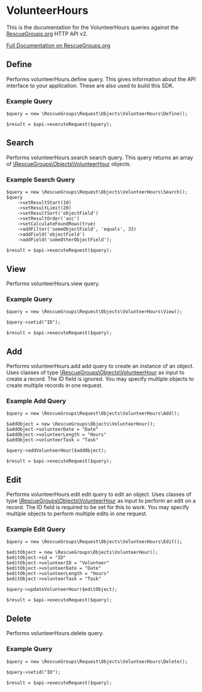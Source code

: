 # VolunteerHours

This is the documentation for the VolunteerHours queries against the [RescueGroups.org](https://www.rescuegroups.org/) HTTP API v2.

[Full Documentation on RescueGroups.org](https://userguide.rescuegroups.org/display/APIDG/Object+definitions#Objectdefinitions-volunteerHours)

## Define
Performs volunteerHours.define query. This gives information about the API interface to your application. These are also used to build this SDK.

### Example Query

    $query = new \RescueGroups\Request\Objects\VolunteerHours\Define();

    $result = $api->executeRequest($query);
## Search
Performs volunteerHours.search search query. This query returns an array of [\RescueGroups\Objects\VolunteerHour](../../../src/Objects/VolunteerHour.php) objects.

### Example Search Query

    $query = new \RescueGroups\Request\Objects\VolunteerHours\Search();
    $query
        ->setResultStart(10)
        ->setResultLimit(20)
        ->setResultSort('objectField')
        ->setResultOrder('asc')
        ->setCalculateFoundRows(true)
        ->addFilter('someObjectField', 'equals', 33)
        ->addField('objectField')
        ->addField('someOtherObjectField');

    $result = $api->executeRequest($query);
## View
Performs volunteerHours.view query.

### Example Query

    $query = new \RescueGroups\Request\Objects\VolunteerHours\View();

    $query->setid("ID");

    $result = $api->executeRequest($query);

## Add
Performs volunteerHours.add add query to create an instance of an object. Uses classes of type [\RescueGroups\Objects\VolunteerHour](../../../src/Objects/VolunteerHour.php) as input to create a record. The ID field is ignored. You may specify multiple objects to create multiple records in one request.

### Example Add Query

    $query = new \RescueGroups\Request\Objects\VolunteerHours\Add();

    $addObject = new \RescueGroups\Objects\VolunteerHour();
    $addObject->volunteerDate = "Date"
    $addObject->volunteerLength = "Hours"
    $addObject->volunteerTask = "Task"

    $query->addVolunteerHour($addObject);

    $result = $api->executeRequest($query);
## Edit
Performs volunteerHours.edit edit query to edit an object. Uses classes of type [\RescueGroups\Objects\VolunteerHour](../../../src/Objects/VolunteerHour.php) as input to perform an edit on a record. The ID field is required to be set for this to work. You may specify multiple objects to perform multiple edits in one request.

### Example Edit Query

    $query = new \RescueGroups\Request\Objects\VolunteerHours\Edit();

    $editObject = new \RescueGroups\Objects\VolunteerHour();
    $editObject->id = "ID"
    $editObject->volunteerID = "Volunteer"
    $editObject->volunteerDate = "Date"
    $editObject->volunteerLength = "Hours"
    $editObject->volunteerTask = "Task"

    $query->updateVolunteerHour($editObject);

    $result = $api->executeRequest($query);
## Delete
Performs volunteerHours.delete query.

### Example Query

    $query = new \RescueGroups\Request\Objects\VolunteerHours\Delete();

    $query->setid("ID");

    $result = $api->executeRequest($query);

